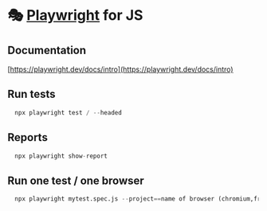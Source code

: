 # 🎭 [Playwright](https://playwright.dev) for JS
## Documentation

[https://playwright.dev/docs/intro](https://playwright.dev/docs/intro)


## Run tests 

```py
  npx playwright test / --headed
```

## Reports

```py
  npx playwright show-report
```

## Run one test / one browser

```py
  npx playwright mytest.spec.js --project==name of browser (chromium,frefox..)
```
